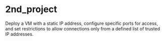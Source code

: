 # 2nd_project
Deploy a VM with a static IP address, configure specific ports for access, and set restrictions to allow connections only from a defined list of trusted IP addresses.
